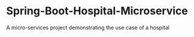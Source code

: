# Spring-Boot-Hospital-Microservice
A micro-services project demonstrating the use case of a hospital
